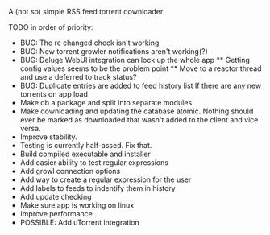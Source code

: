 A (not so) simple RSS feed torrent downloader

TODO in order of priority:

* BUG: The re changed check isn't working
* BUG: New torrent growler notifications aren't working(?)
* BUG: Deluge WebUI integration can lock up the whole app
** Getting config values seems to be the problem point
** Move to a reactor thread and use a deferred to track status?
* BUG: Duplicate entries are added to feed history list If there are any new torrents on app load
* Make db a package and split into separate modules
* Make downloading and updating the database atomic. Nothing should ever be marked as downloaded that wasn't added to the client and vice versa.
* Improve stability.
* Testing is currently half-assed. Fix that.
* Build compiled executable and installer
* Add easier ability to test regular expressions
* Add growl connection options
* Add way to create a regular expression for the user
* Add labels to feeds to indentify them in history
* Add update checking
* Make sure app is working on linux
* Improve performance
* POSSIBLE: Add uTorrent integration

